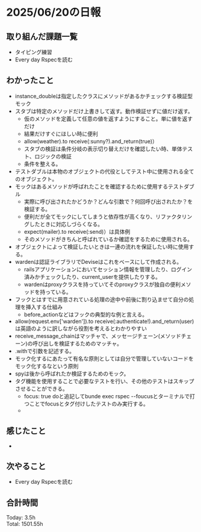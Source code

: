 # 2025/06/20の日報
## 取り組んだ課題一覧
* タイピング練習
* Every day Rspecを読む
## わかったこと 
* instance_doubleは指定したクラスにメソッドがあるかチェックする検証型モック
* スタブは特定のメソッドだけ上書きして返す。動作検証せずに値だけ返す。
  * 仮のメソッドを定義して任意の値を返すようにすること。単に値を返すだけ
  * 結果だけすぐにほしい時に便利
  * allow(weather).to receive(:sunny?).and_return(true)）
  * スタブの検証は条件分岐の表示切り替えだけを確認したい時、単体テスト、ロジックの検証
  * 条件を整える。
* テストダブルは本物のオブジェクトの代役としてテスト中に使用される全てのオブジェクト。
* モックはあるメソッドが呼ばれたことを確認するために使用するテストダブル
  * 実際に呼び出されたかどうか？どんな引数で？何回呼び出されたか？を検証する。
  * 便利だが全てモックにしてしまうと依存性が高くなり、リファクタリングしたときに対応しづらくなる。
  * expect(mailer).to receive(:send)）は具体例
  * そのメソッドがきちんと呼ばれているか確認をするために使用される。
* オブジェクトによって検証したいときは一連の流れを保証したい時に使用する。
* wardenは認証ライブラリでDeviseはこれをベースにして作成される。
  * railsアプリケーションにおいてセッション情報を管理したり、ログイン済みかチェックしたり、current_userを提供したりする。
  * wardenはproxyクラスを持っていてそのproxyクラスが独自の便利メソッドを持っている。
* フックとはすでに用意されている処理の途中や前後に割り込ませて自分の処理を挿入する仕組み
  * before_actionなどはフックの典型的な例と言える。
* allow(request.env['warden']).to receive(:authenticate!).and_return(user)は英語のように訳しながら役割を考えるとわかりやすい
* receive_message_chainはマッチャで、メッセージチェーン(メソッドチェーン)の呼び出しを検証するためのマッチャ。
* .withで引数を記述する。
* モック化するにあたって有名な原則としては自分で管理していないコードをモック化するなという原則
* spyは後から呼ばれたか検証するためのモック。
* タグ機能を使用することで必要なテストを行い、その他のテストはスキップさせることができる。
  *  focus: true doと追記してbunde exec rspec --foucusとターミナルで打つことでfocusとタグ付けしたテストのみ実行する。
  *         
## 感じたこと
* 
## 次やること
* Every day Rspecを読む
##  合計時間 
Today: 3.5h<br>
Total: 1501.55h
